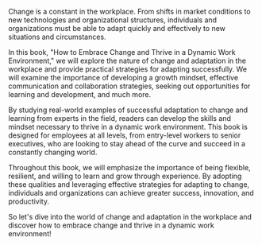 
Change is a constant in the workplace. From shifts in market conditions to new technologies and organizational structures, individuals and organizations must be able to adapt quickly and effectively to new situations and circumstances.

In this book, "How to Embrace Change and Thrive in a Dynamic Work Environment," we will explore the nature of change and adaptation in the workplace and provide practical strategies for adapting successfully. We will examine the importance of developing a growth mindset, effective communication and collaboration strategies, seeking out opportunities for learning and development, and much more.

By studying real-world examples of successful adaptation to change and learning from experts in the field, readers can develop the skills and mindset necessary to thrive in a dynamic work environment. This book is designed for employees at all levels, from entry-level workers to senior executives, who are looking to stay ahead of the curve and succeed in a constantly changing world.

Throughout this book, we will emphasize the importance of being flexible, resilient, and willing to learn and grow through experience. By adopting these qualities and leveraging effective strategies for adapting to change, individuals and organizations can achieve greater success, innovation, and productivity.

So let's dive into the world of change and adaptation in the workplace and discover how to embrace change and thrive in a dynamic work environment!

